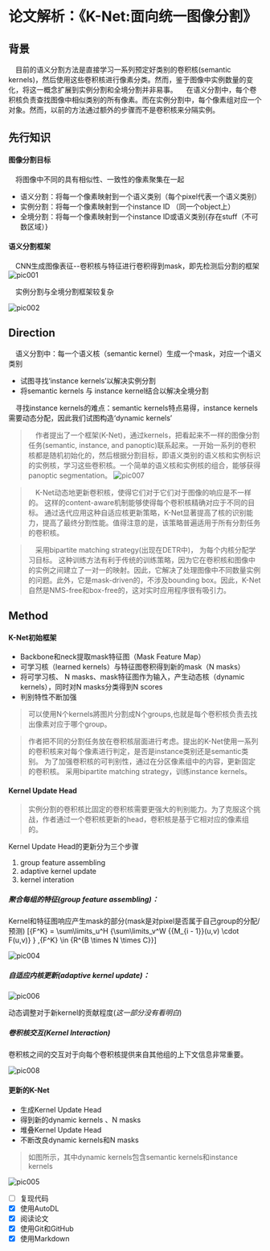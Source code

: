 # 论文解析：《K-Net:面向统一图像分割》
## 背景
&emsp;目前的语义分割方法是直接学习一系列预定好类别的卷积核(semantic kernels)，然后使用这些卷积核进行像素分类。然而，鉴于图像中实例数量的变化，将这一概念扩展到实例分割和全境分割并非易事。
&emsp;在语义分割中，每个卷积核负责查找图像中相似类别的所有像素。而在实例分割中，每个像素组对应一个对象。然而，以前的方法通过额外的步骤而不是卷积核来分隔实例。

## 先行知识

#### 图像分割目标
&emsp;将图像中不同的具有相似性、一致性的像素聚集在一起
  - 语义分割：将每一个像素映射到一个语义类别（每个pixel代表一个语义类别）
  - 实例分割：将每一个像素映射到一个instance ID （同一个object上）
  - 全境分割：将每一个像素映射到一个instance ID或语义类别{存在stuff（不可数区域）}
#### 语义分割框架
&emsp;CNN生成图像表征--卷积核与特征进行卷积得到mask，即先检测后分割的框架
![pic001](https://raw.githubusercontent.com/Theooo00/PicGo/main/img/pic001.png?token=BH77DGIT55CN7QPNTZC2XBDGIR4Y2)


&emsp;实例分割与全境分割框架较复杂

![pic002](https://raw.githubusercontent.com/Theooo00/PicGo/main/img/%0D%0A.png?token=BH77DGMZEFSYEKM3TOJQ62TGIR47S)

## Direction
&emsp;语义分割中：每一个语义核（semantic kernel）生成一个mask，对应一个语义类别
  - 试图寻找‘instance kernels’以解决实例分割
  - 将semantic kernels 与 instance kernel结合以解决全境分割

&emsp;寻找instance kernels的难点：semantic kernels特点易得，instance kernels需要动态分配，因此我们试图构造‘dynamic kernels’

>&emsp;作者提出了一个框架(K-Net)，通过kernels，把看起来不一样的图像分割任务(semantic, instance, and panoptic)联系起来。一开始一系列的卷积核都是随机初始化的，然后根据分割目标，即语义类别的语义核和实例标识的实例核，学习这些卷积核。一个简单的语义核和实例核的组合，能够获得panoptic segmentation。
![pic007](https://raw.githubusercontent.com/Theooo00/PicGo/main/img/pic007.png?token=BH77DGJ2KIK7ZDBFFQVTL2TGISBO6)

>&emsp;K-Net动态地更新卷积核，使得它们对于它们对于图像的响应是不一样的。 这样的content-aware机制能够使得每个卷积核精确对应于不同的目标。 通过迭代应用这种自适应核更新策略，K-Net显著提高了核的识别能力，提高了最终分割性能。值得注意的是，该策略普遍适用于所有分割任务的卷积核。

>&emsp;采用bipartite matching strategy(出现在DETR中)， 为每个内核分配学习目标。 这种训练方法有利于传统的训练策略，因为它在卷积核和图像中的实例之间建立了一对一的映射。因此，它解决了处理图像中不同数量实例的问题。此外，它是mask-driven的，不涉及bounding box。因此，K-Net自然是NMS-free和box-free的，这对实时应用程序很有吸引力。

## Method
#### K-Net初始框架
- Backbone和neck提取mask特征图（Mask Feature Map）
- 可学习核（learned kernels）与特征图卷积得到新的mask（N masks）
- 将可学习核、 N masks、mask特征图作为输入，产生动态核（dynamic kernels），同时对N masks分类得到N scores
- 判别特性不断加强
>可以使用N个kernels將图片分割成N个groups,也就是每个卷积核负责去找出像素对应于哪个group。

>作者把不同的分割任务放在卷积核层面进行考虑。提出的K-Net使用一系列的卷积核来对每个像素进行判定，是否是instance类别还是semantic类别。 为了加强卷积核的可判别性，通过在分区像素组中的内容，更新固定的卷积核。 采用bipartite matching strategy，训练instance kernels。

#### Kernel Update Head

>实例分割的卷积核比固定的卷积核需要更强大的判别能力。为了克服这个挑战，作者通过一个卷积核更新的head，卷积核是基于它相对应的像素组的。

Kernel Update Head的更新分为三个步骤

1. group feature assembling
2. adaptive kernel update
3. kernel interation
  
##### 聚合每组的特征(group feature assembling)：
Kernel和特征图响应产生mask的部分(mask是对pixel是否属于自己group的分配/预测)
 \[{F^K} = \sum\limits_u^H {\sum\limits_v^W {{M_{i - 1}}(u,v) \cdot F(u,v)} } ,{F^K} \in {R^{B \times N \times C}}\]

![pic004](https://raw.githubusercontent.com/Theooo00/PicGo/main/img/pic004.png?token=BH77DGJBQCAIIOOSORYXTZLGIR5O4)


##### 自适应内核更新(adaptive kernel update)：

![pic006](https://raw.githubusercontent.com/Theooo00/PicGo/main/img/pic006.png?token=BH77DGKJYYCDPBYPTJ7A7N3GIR5KC)

动态调整对于新kernel的贡献程度(_这一部分没有看明白_)

##### 卷积核交互(Kernel Interaction)
卷积核之间的交互对于向每个卷积核提供来自其他组的上下文信息非常重要。

![pic008](https://raw.githubusercontent.com/Theooo00/PicGo/main/img/pic008.png?token=BH77DGPPYJP5MJHQUHI7SETGISDYU)

#### 更新的K-Net
- 生成Kernel Update Head
- 得到新的dynamic kernels 、N masks 
- 堆叠Kernel Update Head
- 不断改良dynamic kernels和N masks 
>如图所示，其中dynamic kernels包含semantic kernels和instance kernels

![pic005](https://raw.githubusercontent.com/Theooo00/PicGo/main/img/pic005.png?token=BH77DGIKS4EA2BL2AYIMIPTGIR5IS)

- [ ] 复现代码
- [x] 使用AutoDL
- [x] 阅读论文
- [x] 使用Git和GitHub
- [x] 使用Markdown
